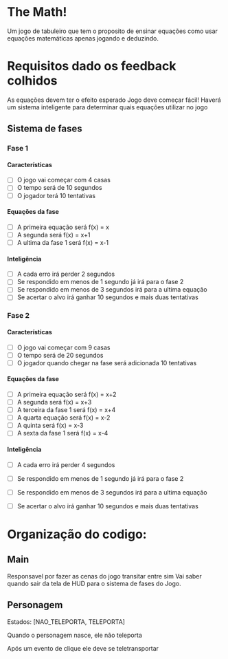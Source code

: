 # The Math!

Um jogo de tabuleiro que tem o proposito de ensinar equações como usar equações matemáticas apenas jogando e deduzindo.


# Requisitos dado os feedback colhidos

As equações devem ter o efeito esperado
Jogo deve começar fácil!
Haverá um sistema inteligente para determinar quais equações utilizar no jogo

## Sistema de fases

### Fase 1

#### Características
- [ ] O jogo vai começar com 4 casas
- [ ] O tempo será de 10 segundos
- [ ] O jogador terá 10 tentativas
#### Equações da fase
- [ ] A primeira equação será f(x) = x
- [ ] A segunda será f(x) = x+1
- [ ] A ultima da fase 1 será f(x) = x-1
#### Inteligência
- [ ] A cada erro irá perder 2 segundos
- [ ] Se respondido em menos de 1 segundo já irá para o fase 2
- [ ] Se respondido em menos de 3 segundos irá para a ultima equação
- [ ] Se acertar o alvo irá ganhar 10 segundos e mais duas tentativas

### Fase 2

#### Características
- [ ] O jogo vai começar com 9 casas
- [ ] O tempo será de 20 segundos
- [ ] O jogador quando chegar na fase será adicionada 10 tentativas
#### Equações da fase
- [ ] A primeira equação será f(x) = x+2
- [ ] A segunda será f(x) = x+3
- [ ] A terceira da fase 1 será f(x) = x+4
- [ ] A quarta equação será f(x) = x-2
- [ ] A quinta será f(x) = x-3
- [ ] A sexta da fase 1 será f(x) = x-4
#### Inteligência
- [ ] A cada erro irá perder 4 segundos
- [ ] Se respondido em menos de 1 segundo já irá para o fase 2
- [ ] Se respondido em menos de 3 segundos irá para a ultima equação
- [ ] Se acertar o alvo irá ganhar 10 segundos e mais duas tentativas








# Organização do codigo:

## Main

Responsavel por fazer as cenas do jogo transitar entre sim
Vai saber quando sair da tela de HUD para o sistema de fases do Jogo.


## Personagem

Estados:
[NAO_TELEPORTA, TELEPORTA]

Quando o personagem nasce, ele não teleporta

Após um evento de clique ele deve se teletransportar























